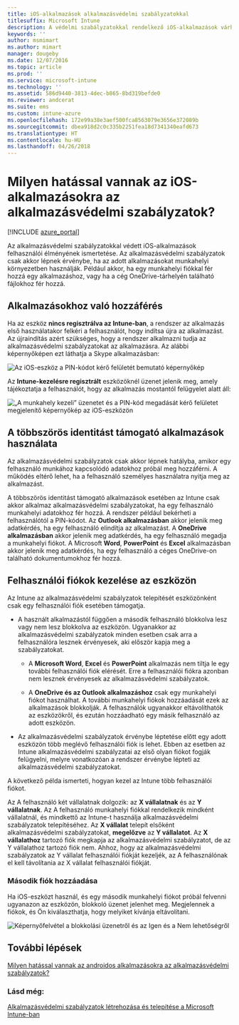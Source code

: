 ```yaml
---
title: iOS-alkalmazások alkalmazásvédelmi szabályzatokkal
titlesuffix: Microsoft Intune
description: A védelmi szabályzatokkal rendelkező iOS-alkalmazások várható működésének ismertetése.
keywords: ''
author: msmimart
ms.author: mimart
manager: dougeby
ms.date: 12/07/2016
ms.topic: article
ms.prod: ''
ms.service: microsoft-intune
ms.technology: ''
ms.assetid: 586d9440-3813-4dec-b865-8bd319befde0
ms.reviewer: andcerat
ms.suite: ems
ms.custom: intune-azure
ms.openlocfilehash: 172e99a38e3aef500fca8563079e3656e372089b
ms.sourcegitcommit: dbea918d2c0c335b2251fea18d7341340eafd673
ms.translationtype: HT
ms.contentlocale: hu-HU
ms.lasthandoff: 04/26/2018
---
```

# <a name="what-to-expect-when-your-ios-app-is-managed-by-app-protection-policies"></a>Milyen hatással vannak az iOS-alkalmazásokra az alkalmazásvédelmi szabályzatok?

[!INCLUDE [azure_portal](./includes/azure_portal.md)]

Az alkalmazásvédelmi szabályzatokkal védett iOS-alkalmazások felhasználói élményének ismertetése. Az alkalmazásvédelmi szabályzatok csak akkor lépnek érvénybe, ha az adott alkalmazásokat munkahelyi környezetben használják. Például akkor, ha egy munkahelyi fiókkal fér hozzá egy alkalmazáshoz, vagy ha a cég OneDrive-tárhelyén található fájlokhoz fér hozzá.
##  <a name="accessing-apps"></a>Alkalmazásokhoz való hozzáférés

Ha az eszköz **nincs regisztrálva az Intune-ban**, a rendszer az alkalmazás első használatakor felkéri a felhasználót, hogy indítsa újra az alkalmazást.  Az újraindítás azért szükséges, hogy a rendszer alkalmazni tudja az alkalmazásvédelmi szabályzatokat az alkalmazásra. Az alábbi képernyőképen ezt láthatja a Skype alkalmazásban:


![Az iOS-eszköz a PIN-kódot kérő felületét bemutató képernyőkép](./media/ios-pin-prompt.png)

Az **Intune-kezelésre regisztrált** eszközöknél üzenet jelenik meg, amely tájékoztatja a felhasználót, hogy az alkalmazás mostantól felügyelet alatt áll:

![„A munkahely kezeli” üzenetet és a PIN-kód megadását kérő felületet megjelenítő képernyőkép az iOS-eszközön](./media/ios-managed-devices-pin-prompt.png)

##  <a name="using-apps-with-multi-identity-support"></a>A többszörös identitást támogató alkalmazások használata

Az alkalmazásvédelmi szabályzatok csak akkor lépnek hatályba, amikor egy felhasználó munkához kapcsolódó adatokhoz próbál meg hozzáférni.  A működés eltérő lehet, ha a felhasználó személyes használatra nyitja meg az alkalmazást. 

A többszörös identitást támogató alkalmazások esetében az Intune csak akkor alkalmaz alkalmazásvédelmi szabályzatokat, ha egy felhasználó munkahelyi adatokhoz fér hozzá.  A rendszer például bekérheti a felhasználótól a PIN-kódot.  Az **Outlook alkalmazásban** akkor jelenik meg adatkérdés, ha egy felhasználó elindítja az alkalmazást. A **OneDrive alkalmazásban** akkor jelenik meg adatkérdés, ha egy felhasználó megadja a munkahelyi fiókot.  A Microsoft **Word**, **PowerPoint** és **Excel** alkalmazásban akkor jelenik meg adatkérdés, ha egy felhasználó a céges OneDrive-on található dokumentumokhoz fér hozzá.
##  <a name="managing-user-accounts-on-the-device"></a>Felhasználói fiókok kezelése az eszközön

Az Intune az alkalmazásvédelmi szabályzatok telepítését eszközönként csak egy felhasználói fiók esetében támogatja.

* A használt alkalmazástól függően a második felhasználó blokkolva lesz vagy nem lesz blokkolva az eszközön. Ugyanakkor az alkalmazásvédelmi szabályzatok minden esetben csak arra a felhasználóra lesznek érvényesek, aki először kapja meg a szabályzatokat.
  * A **Microsoft Word**, **Excel** és **PowerPoint** alkalmazás nem tiltja le egy további felhasználói fiók elérését. Erre a felhasználói fiókra azonban nem lesznek érvényesek az alkalmazásvédelmi szabályzatok.

  * A **OneDrive és az Outlook alkalmazáshoz** csak egy munkahelyi fiókot használhat.  A további munkahelyi fiókok hozzáadását ezek az alkalmazások blokkolják.  A felhasználók ugyanakkor eltávolíthatók az eszközökről, és ezután hozzáadható egy másik felhasználó az adott eszközön.

* Az alkalmazásvédelmi szabályzatok érvénybe léptetése előtt egy adott eszközön több meglévő felhasználói fiók is lehet. Ebben az esetben az Intune alkalmazásvédelmi szabályzatai az első olyan fiókot fogják felügyelni, melyre vonatkozóan a rendszer érvénybe lépteti az alkalmazásvédelmi szabályzatokat.


A következő példa ismerteti, hogyan kezel az Intune több felhasználói fiókot.

Az A felhasználó két vállalatnak dolgozik: az **X vállalatnak** és az **Y vállalatnak**. Az A felhasználó munkahelyi fiókkal rendelkezik mindként vállalatnál, és mindkettő az Intune-t használja alkalmazásvédelmi szabályzatok telepítéséhez. Az **X vállalat** telepít elsőként alkalmazásvédelmi szabályzatokat, **megelőzve** az **Y vállalatot**. Az **X vállalathoz** tartozó fiók megkapja az alkalmazásvédelmi szabályzatot, de az Y vállalathoz tartozó fiók nem. Ahhoz, hogy az alkalmazásvédelmi szabályzatok az Y vállalat felhasználói fiókját kezeljék, az A felhasználónak el kell távolítania az X vállalat felhasználói fiókját.
### <a name="adding-a-second-account"></a>Második fiók hozzáadása

Ha iOS-eszközt használ, és egy második munkahelyi fiókot próbál felvenni ugyanazon az eszközön, blokkoló üzenet jelenhet meg.  Megjelennek a fiókok, és Ön kiválaszthatja, hogy melyiket kívánja eltávolítani.

![Képernyőfelvétel a blokkolási üzenetről és az Igen és a Nem lehetőségről](./media/ios-switch-user.PNG)

## <a name="next-steps"></a>További lépések
[Milyen hatással vannak az androidos alkalmazásokra az alkalmazásvédelmi szabályzatok?](app-protection-enabled-apps-android.md)
### <a name="see-also"></a>Lásd még:
[Alkalmazásvédelmi szabályzatok létrehozása és telepítése a Microsoft Intune-ban](app-protection-policies.md)
